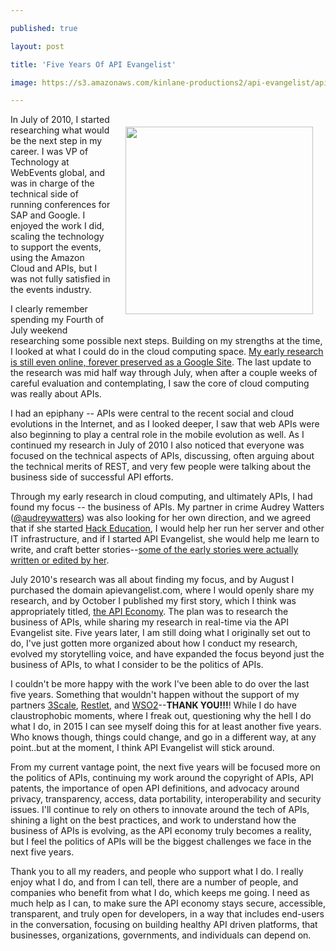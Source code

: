 ---
published: true
layout: post
title: 'Five Years Of API Evangelist'
image: https://s3.amazonaws.com/kinlane-productions2/api-evangelist/api-evangelist-five-years-logo.png
---

<p><img style="padding: 20px;" src="https://s3.amazonaws.com/kinlane-productions2/api-evangelist/api-evangelist-five-years-logo.png" alt="" width="300" align="right" />
<p>In July of 2010, I started researching what would be the next step in my career. I was VP of Technology at WebEvents global, and was in charge of the technical side of running conferences for SAP and Google. I enjoyed the work I did, scaling the technology to support the events, using the Amazon Cloud and APIs, but I was not fully satisfied in the events industry.&nbsp;
<p>I clearly remember spending my Fourth of July weekend researching some possible next steps. Building on my strengths at the time, I looked at what I could do in the cloud computing space. <a href="https://sites.google.com/a/kinlane.com/cloud-computing/Home">My early research is still even online, forever preserved as a Google Site</a>. The last update to the research was mid half way through July, when after a couple weeks of careful evaluation and contemplating, I saw the core of cloud computing was really about APIs.
<p>I had an epiphany -- APIs were central to the recent social and cloud evolutions in the Internet, and as I looked deeper, I saw that web APIs were also beginning to play a central role in the mobile evolution as well. As I continued my research in July of 2010 I also noticed that everyone was focused on the technical aspects of APIs, discussing, often arguing about the technical merits of REST, and very few people were talking about the business side of successful API efforts.
<p>Through my early research in cloud computing, and ultimately APIs, I had found my focus -- the business of APIs. My partner in crime Audrey Watters (<a href="https://twitter.com/audreywatters">@audreywatters</a>) was also looking for her own direction, and we agreed that if she started <a href="http://hackeducation.com/">Hack Education</a>, I would help her run her server and other IT infrastructure, and if I started API Evangelist, she would help me learn to write, and craft better stories--<a href="http://apievangelist.com/2010/10/09/why-a-tech-journalist-cares-about-your-api/">some of the early stories were actually written or edited by her</a>.
<p>July 2010's research was all about finding my focus, and by August I purchased the domain apievangelist.com, where I would openly share my research, and by October I published my first story, which I think was appropriately titled, <a href="http://apievangelist.com/2010/09/25/the-api-economy/">the API Economy</a>. The plan was to research the business of APIs, while sharing my research in real-time via the API Evangelist site. Five years later, I am still doing what I originally set out to do, I've just gotten more organized about how I conduct my research, evolved my storytelling voice, and have expanded the focus beyond just the business of APIs, to what I consider to be the politics of APIs.
<p>I couldn't be more happy with the work I've been able to do over the last five years. Something that wouldn't happen without the support of my partners <a href="https://3scale.net">3Scale</a>, <a href="http://restlet.com">Restlet</a>, and <a href="http://wso2.com">WSO2</a>--<strong>THANK YOU!!!</strong>! While I do have claustrophobic moments, where I freak out, questioning why the hell I do what I do, in 2015 I can see myself doing this for at least another five years. Who knows though, things could change, and go in a different way, at any point..but at the moment, I think API Evangelist will stick around.
<p>From my current vantage point, the next five years will be focused more on the politics of APIs, continuing my work around the copyright of APIs, API patents, the importance of open API definitions, and advocacy around privacy, transparency, access, data portability, interoperability and security issues. I'll continue to rely on others to innovate around the tech of APIs, shining a light on the best practices, and work to understand how the business of APIs is evolving, as the API economy truly becomes a reality, but I feel the politics of APIs will be the biggest challenges we face in the next five years.
<p>Thank you to all my readers, and people who support what I do. I really enjoy what I do, and from I can tell, there are a number of people, and companies who benefit from what I do, which keeps me going. I need as much help as I can, to make sure the API economy stays secure, accessible, transparent, and truly open for developers, in a way that includes end-users in the conversation, focusing on building healthy API driven platforms, that businesses, organizations, governments, and individuals can depend on.

